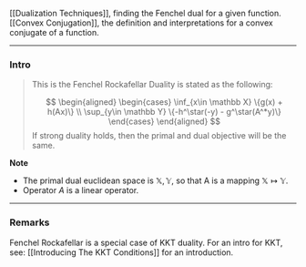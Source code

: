 [[Dualization Techniques]], finding the Fenchel dual for a given function. [[Convex Conjugation]], the definition and interpretations for a convex conjugate of a function. 


---
### **Intro**


> This is the Fenchel Rockafellar Duality is stated as the following: 
> 
> $$
> \begin{aligned}
>     \begin{cases}
>         \inf_{x\in \mathbb X} \{g(x) + h(Ax)\}
>         \\
>         \sup_{y\in \mathbb Y} \{-h^\star(-y) - g^\star(A^*y)\}
>     \end{cases}
> \end{aligned}
> $$
> If strong duality holds, then the primal and dual objective will be the same. 

**Note**

* The primal dual euclidean space is $\mathbb X, \mathbb Y$, so that A is a mapping $\mathbb X \mapsto \mathbb Y$. 
* Operator $A$ is a linear operator. 


---
### **Remarks**

Fenchel Rockafellar is a special case of KKT duality. For an intro for KKT, see: [[Introducing The KKT Conditions]] for an introduction. 